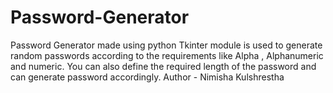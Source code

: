 # Password-Generator
Password Generator made using python Tkinter module is used to generate random passwords according to the requirements like Alpha , Alphanumeric and numeric. You can also define the required length of the password and can generate password accordingly.
Author - Nimisha Kulshrestha
